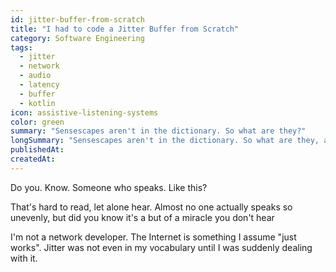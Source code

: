 ```yaml
---
id: jitter-buffer-from-scratch
title: "I had to code a Jitter Buffer from Scratch"
category: Software Engineering
tags:
  - jitter
  - network
  - audio
  - latency
  - buffer
  - kotlin
icon: assistive-listening-systems
color: green
summary: "Sensescapes aren't in the dictionary. So what are they?"
longSummary: "Sensescapes aren't in the dictionary. So what are they, and how can they help with writing?"
publishedAt:
createdAt:
---
```


Do you. Know. Someone who speaks. Like this?






That's hard to read, let alone hear. Almost no one actually speaks so unevenly, but did you know it's a but of a miracle you don't hear 



I'm not a network developer. The Internet is something I assume "just works". Jitter was not even in my vocabulary until I was suddenly dealing with it.

